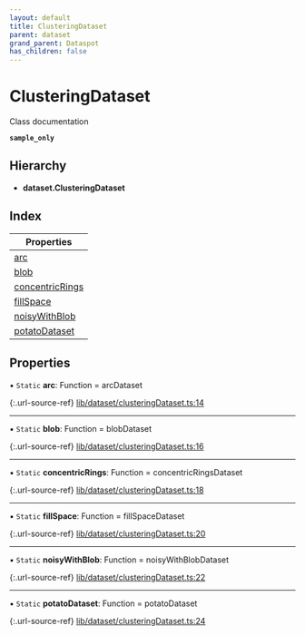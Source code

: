 ```yaml
---
layout: default
title: ClusteringDataset
parent: dataset
grand_parent: Dataspot
has_children: false
---
```


# ClusteringDataset

Class documentation

**`sample_only`** 

<div class="running-sample">
    <span class="running-sample-container" data-ref="documentation/clusteringDataset"></span>
    <script src='/samples/clusteringDataset.js' title="documentation/clusteringDataset"></script>
</div>

## Hierarchy

* **dataset.ClusteringDataset**

## Index

| Properties |
|-----------|
| [arc](#arc) |
| [blob](#blob) |
| [concentricRings](#concentricrings) |
| [fillSpace](#fillspace) |
| [noisyWithBlob](#noisywithblob) |
| [potatoDataset](#potatodataset) |

## Properties

▪ `Static` **arc**: Function = arcDataset

{:.url-source-ref}
[lib/dataset/clusteringDataset.ts:14](https://github.com/ascentcore/dataspot/blob/ab10b2a/lib/dataset/clusteringDataset.ts#L14)

___

▪ `Static` **blob**: Function = blobDataset

{:.url-source-ref}
[lib/dataset/clusteringDataset.ts:16](https://github.com/ascentcore/dataspot/blob/ab10b2a/lib/dataset/clusteringDataset.ts#L16)

___

▪ `Static` **concentricRings**: Function = concentricRingsDataset

{:.url-source-ref}
[lib/dataset/clusteringDataset.ts:18](https://github.com/ascentcore/dataspot/blob/ab10b2a/lib/dataset/clusteringDataset.ts#L18)

___

▪ `Static` **fillSpace**: Function = fillSpaceDataset

{:.url-source-ref}
[lib/dataset/clusteringDataset.ts:20](https://github.com/ascentcore/dataspot/blob/ab10b2a/lib/dataset/clusteringDataset.ts#L20)

___

▪ `Static` **noisyWithBlob**: Function = noisyWithBlobDataset

{:.url-source-ref}
[lib/dataset/clusteringDataset.ts:22](https://github.com/ascentcore/dataspot/blob/ab10b2a/lib/dataset/clusteringDataset.ts#L22)

___

▪ `Static` **potatoDataset**: Function = potatoDataset

{:.url-source-ref}
[lib/dataset/clusteringDataset.ts:24](https://github.com/ascentcore/dataspot/blob/ab10b2a/lib/dataset/clusteringDataset.ts#L24)
